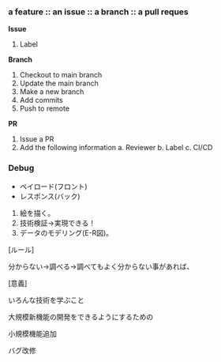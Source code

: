 ### a feature :: an issue :: a branch :: a pull reques

**Issue**

1. Label

**Branch**

1. Checkout to main branch
2. Update the main branch
3. Make a new branch
4. Add commits
5. Push to remote

**PR**

1. Issue a PR
2. Add the following information
a. Reviewer
b. Label
c. CI/CD

### Debug

- ペイロード(フロント)
- レスポンス(バック)
1. 絵を描く。
2. 技術検証→実現できる！
3. データのモデリング(E-R図)。

[ルール]

分からない→調べる→調べてもよく分からない事があれば、

[意義]

いろんな技術を学ぶこと

大規模新機能の開発をできるようにするための

小規模機能追加

バグ改修
